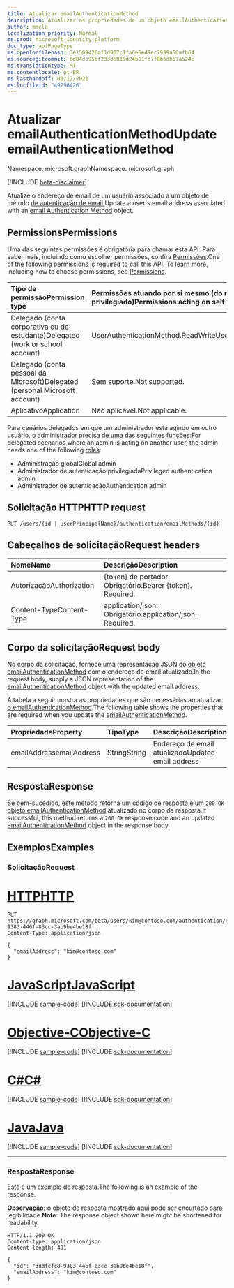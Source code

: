 ```yaml
---
title: Atualizar emailAuthenticationMethod
description: Atualizar as propriedades de um objeto emailAuthenticationMethod.
author: mmcla
localization_priority: Normal
ms.prod: microsoft-identity-platform
doc_type: apiPageType
ms.openlocfilehash: 3e1509426af1d967c1fa6e6ed9ec7999a50afb04
ms.sourcegitcommit: 6d04db95bf233d6819d24b01fd7f8b6db57a524c
ms.translationtype: MT
ms.contentlocale: pt-BR
ms.lasthandoff: 01/12/2021
ms.locfileid: "49796426"
---
```

# <a name="update-emailauthenticationmethod"></a><span data-ttu-id="7bd8b-103">Atualizar emailAuthenticationMethod</span><span class="sxs-lookup"><span data-stu-id="7bd8b-103">Update emailAuthenticationMethod</span></span>
<span data-ttu-id="7bd8b-104">Namespace: microsoft.graph</span><span class="sxs-lookup"><span data-stu-id="7bd8b-104">Namespace: microsoft.graph</span></span>

[!INCLUDE [beta-disclaimer](../../includes/beta-disclaimer.md)]

<span data-ttu-id="7bd8b-105">Atualize o endereço de email de um usuário associado a um objeto de método [de autenticação de email.](../resources/emailauthenticationmethod.md)</span><span class="sxs-lookup"><span data-stu-id="7bd8b-105">Update a user's email address associated with an [email Authentication Method](../resources/emailauthenticationmethod.md) object.</span></span>

## <a name="permissions"></a><span data-ttu-id="7bd8b-106">Permissions</span><span class="sxs-lookup"><span data-stu-id="7bd8b-106">Permissions</span></span>
<span data-ttu-id="7bd8b-p101">Uma das seguintes permissões é obrigatória para chamar esta API. Para saber mais, incluindo como escolher permissões, confira [Permissões](/graph/permissions-reference).</span><span class="sxs-lookup"><span data-stu-id="7bd8b-p101">One of the following permissions is required to call this API. To learn more, including how to choose permissions, see [Permissions](/graph/permissions-reference).</span></span>

|<span data-ttu-id="7bd8b-109">Tipo de permissão</span><span class="sxs-lookup"><span data-stu-id="7bd8b-109">Permission type</span></span>|<span data-ttu-id="7bd8b-110">Permissões atuando por si mesmo (do mais para o menos privilegiado)</span><span class="sxs-lookup"><span data-stu-id="7bd8b-110">Permissions acting on self (from most to least privileged)</span></span>|<span data-ttu-id="7bd8b-111">Permissões atuando em outras pessoas (de menos para mais privilegiados)</span><span class="sxs-lookup"><span data-stu-id="7bd8b-111">Permissions acting on others (from least to most privileged)</span></span>|
|:---|:---|:--|
| <span data-ttu-id="7bd8b-112">Delegado (conta corporativa ou de estudante)</span><span class="sxs-lookup"><span data-stu-id="7bd8b-112">Delegated (work or school account)</span></span>     | <span data-ttu-id="7bd8b-113">UserAuthenticationMethod.ReadWrite</span><span class="sxs-lookup"><span data-stu-id="7bd8b-113">UserAuthenticationMethod.ReadWrite</span></span> | <span data-ttu-id="7bd8b-114">UserAuthenticationMethod.ReadWrite.All</span><span class="sxs-lookup"><span data-stu-id="7bd8b-114">UserAuthenticationMethod.ReadWrite.All</span></span> |
| <span data-ttu-id="7bd8b-115">Delegado (conta pessoal da Microsoft)</span><span class="sxs-lookup"><span data-stu-id="7bd8b-115">Delegated (personal Microsoft account)</span></span> | <span data-ttu-id="7bd8b-116">Sem suporte.</span><span class="sxs-lookup"><span data-stu-id="7bd8b-116">Not supported.</span></span> | <span data-ttu-id="7bd8b-117">Sem suporte.</span><span class="sxs-lookup"><span data-stu-id="7bd8b-117">Not supported.</span></span> |
| <span data-ttu-id="7bd8b-118">Aplicativo</span><span class="sxs-lookup"><span data-stu-id="7bd8b-118">Application</span></span>                            | <span data-ttu-id="7bd8b-119">Não aplicável.</span><span class="sxs-lookup"><span data-stu-id="7bd8b-119">Not applicable.</span></span> | <span data-ttu-id="7bd8b-120">UserAuthenticationMethod.ReadWrite.All</span><span class="sxs-lookup"><span data-stu-id="7bd8b-120">UserAuthenticationMethod.ReadWrite.All</span></span> |

<span data-ttu-id="7bd8b-121">Para cenários delegados em que um administrador está agindo em outro usuário, o administrador precisa de uma das seguintes [funções:](/azure/active-directory/users-groups-roles/directory-assign-admin-roles#available-roles)</span><span class="sxs-lookup"><span data-stu-id="7bd8b-121">For delegated scenarios where an admin is acting on another user, the admin needs one of the following [roles](/azure/active-directory/users-groups-roles/directory-assign-admin-roles#available-roles):</span></span>

* <span data-ttu-id="7bd8b-122">Administração global</span><span class="sxs-lookup"><span data-stu-id="7bd8b-122">Global admin</span></span>
* <span data-ttu-id="7bd8b-123">Administrador de autenticação privilegiada</span><span class="sxs-lookup"><span data-stu-id="7bd8b-123">Privileged authentication admin</span></span>
* <span data-ttu-id="7bd8b-124">Administrador de autenticação</span><span class="sxs-lookup"><span data-stu-id="7bd8b-124">Authentication admin</span></span>

## <a name="http-request"></a><span data-ttu-id="7bd8b-125">Solicitação HTTP</span><span class="sxs-lookup"><span data-stu-id="7bd8b-125">HTTP request</span></span>

<!-- {
  "blockType": "ignored"
}
-->
``` http
PUT /users/{id | userPrincipalName}/authentication/emailMethods/{id}
```

## <a name="request-headers"></a><span data-ttu-id="7bd8b-126">Cabeçalhos de solicitação</span><span class="sxs-lookup"><span data-stu-id="7bd8b-126">Request headers</span></span>
|<span data-ttu-id="7bd8b-127">Nome</span><span class="sxs-lookup"><span data-stu-id="7bd8b-127">Name</span></span>|<span data-ttu-id="7bd8b-128">Descrição</span><span class="sxs-lookup"><span data-stu-id="7bd8b-128">Description</span></span>|
|:---|:---|
|<span data-ttu-id="7bd8b-129">Autorização</span><span class="sxs-lookup"><span data-stu-id="7bd8b-129">Authorization</span></span>|<span data-ttu-id="7bd8b-p102">{token} de portador. Obrigatório.</span><span class="sxs-lookup"><span data-stu-id="7bd8b-p102">Bearer {token}. Required.</span></span>|
|<span data-ttu-id="7bd8b-132">Content-Type</span><span class="sxs-lookup"><span data-stu-id="7bd8b-132">Content-Type</span></span>|<span data-ttu-id="7bd8b-p103">application/json. Obrigatório.</span><span class="sxs-lookup"><span data-stu-id="7bd8b-p103">application/json. Required.</span></span>|

## <a name="request-body"></a><span data-ttu-id="7bd8b-135">Corpo da solicitação</span><span class="sxs-lookup"><span data-stu-id="7bd8b-135">Request body</span></span>
<span data-ttu-id="7bd8b-136">No corpo da solicitação, fornece uma representação JSON do [objeto emailAuthenticationMethod](../resources/emailauthenticationmethod.md) com o endereço de email atualizado.</span><span class="sxs-lookup"><span data-stu-id="7bd8b-136">In the request body, supply a JSON representation of the [emailAuthenticationMethod](../resources/emailauthenticationmethod.md) object with the updated email address.</span></span>

<span data-ttu-id="7bd8b-137">A tabela a seguir mostra as propriedades que são necessárias ao atualizar [o emailAuthenticationMethod](../resources/emailauthenticationmethod.md).</span><span class="sxs-lookup"><span data-stu-id="7bd8b-137">The following table shows the properties that are required when you update the [emailAuthenticationMethod](../resources/emailauthenticationmethod.md).</span></span>

|<span data-ttu-id="7bd8b-138">Propriedade</span><span class="sxs-lookup"><span data-stu-id="7bd8b-138">Property</span></span>|<span data-ttu-id="7bd8b-139">Tipo</span><span class="sxs-lookup"><span data-stu-id="7bd8b-139">Type</span></span>|<span data-ttu-id="7bd8b-140">Descrição</span><span class="sxs-lookup"><span data-stu-id="7bd8b-140">Description</span></span>|
|:---|:---|:---|
|<span data-ttu-id="7bd8b-141">emailAddress</span><span class="sxs-lookup"><span data-stu-id="7bd8b-141">emailAddress</span></span>|<span data-ttu-id="7bd8b-142">String</span><span class="sxs-lookup"><span data-stu-id="7bd8b-142">String</span></span>|<span data-ttu-id="7bd8b-143">Endereço de email atualizado</span><span class="sxs-lookup"><span data-stu-id="7bd8b-143">Updated email address</span></span>|



## <a name="response"></a><span data-ttu-id="7bd8b-144">Resposta</span><span class="sxs-lookup"><span data-stu-id="7bd8b-144">Response</span></span>

<span data-ttu-id="7bd8b-145">Se bem-sucedido, este método retorna um código de resposta e um `200 OK` [objeto emailAuthenticationMethod](../resources/emailauthenticationmethod.md) atualizado no corpo da resposta.</span><span class="sxs-lookup"><span data-stu-id="7bd8b-145">If successful, this method returns a `200 OK` response code and an updated [emailAuthenticationMethod](../resources/emailauthenticationmethod.md) object in the response body.</span></span>

## <a name="examples"></a><span data-ttu-id="7bd8b-146">Exemplos</span><span class="sxs-lookup"><span data-stu-id="7bd8b-146">Examples</span></span>

### <a name="request"></a><span data-ttu-id="7bd8b-147">Solicitação</span><span class="sxs-lookup"><span data-stu-id="7bd8b-147">Request</span></span>

# <a name="http"></a>[<span data-ttu-id="7bd8b-148">HTTP</span><span class="sxs-lookup"><span data-stu-id="7bd8b-148">HTTP</span></span>](#tab/http)
<!-- {
  "blockType": "request",
  "name": "update_emailauthenticationmethod"
}
-->
``` http
PUT https://graph.microsoft.com/beta/users/kim@contoso.com/authentication/emailMethods/3ddfcfc8-9383-446f-83cc-3ab9be4be18f
Content-Type: application/json

{
  "emailAddress": "kim@contoso.com"
}
```
# <a name="javascript"></a>[<span data-ttu-id="7bd8b-149">JavaScript</span><span class="sxs-lookup"><span data-stu-id="7bd8b-149">JavaScript</span></span>](#tab/javascript)
[!INCLUDE [sample-code](../includes/snippets/javascript/update-emailauthenticationmethod-javascript-snippets.md)]
[!INCLUDE [sdk-documentation](../includes/snippets/snippets-sdk-documentation-link.md)]

# <a name="objective-c"></a>[<span data-ttu-id="7bd8b-150">Objective-C</span><span class="sxs-lookup"><span data-stu-id="7bd8b-150">Objective-C</span></span>](#tab/objc)
[!INCLUDE [sample-code](../includes/snippets/objc/update-emailauthenticationmethod-objc-snippets.md)]
[!INCLUDE [sdk-documentation](../includes/snippets/snippets-sdk-documentation-link.md)]

# <a name="c"></a>[<span data-ttu-id="7bd8b-151">C#</span><span class="sxs-lookup"><span data-stu-id="7bd8b-151">C#</span></span>](#tab/csharp)
[!INCLUDE [sample-code](../includes/snippets/csharp/update-emailauthenticationmethod-csharp-snippets.md)]
[!INCLUDE [sdk-documentation](../includes/snippets/snippets-sdk-documentation-link.md)]

# <a name="java"></a>[<span data-ttu-id="7bd8b-152">Java</span><span class="sxs-lookup"><span data-stu-id="7bd8b-152">Java</span></span>](#tab/java)
[!INCLUDE [sample-code](../includes/snippets/java/update-emailauthenticationmethod-java-snippets.md)]
[!INCLUDE [sdk-documentation](../includes/snippets/snippets-sdk-documentation-link.md)]

---



### <a name="response"></a><span data-ttu-id="7bd8b-153">Resposta</span><span class="sxs-lookup"><span data-stu-id="7bd8b-153">Response</span></span>

<span data-ttu-id="7bd8b-154">Este é um exemplo de resposta.</span><span class="sxs-lookup"><span data-stu-id="7bd8b-154">The following is an example of the response.</span></span>

<span data-ttu-id="7bd8b-155">**Observação:** o objeto de resposta mostrado aqui pode ser encurtado para legibilidade.</span><span class="sxs-lookup"><span data-stu-id="7bd8b-155">**Note:** The response object shown here might be shortened for readability.</span></span>

<!-- {
  "blockType": "response",
  "truncated": true,
  "@odata.type": "microsoft.graph.emailAuthenticationMethod"
} -->

``` http
HTTP/1.1 200 OK
Content-type: application/json
Content-length: 491

{
  "id": "3ddfcfc8-9383-446f-83cc-3ab9be4be18f",
  "emailAddress": "kim@contoso.com"
}
```
